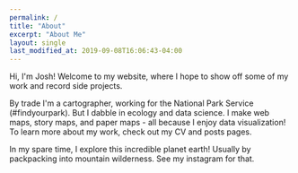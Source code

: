 ```yaml
---
permalink: /
title: "About"
excerpt: "About Me"
layout: single
last_modified_at: 2019-09-08T16:06:43-04:00
---
```


Hi, I'm Josh!  Welcome to my website, where I hope to show off some of my work and record side projects.

By trade I'm a cartographer, working for the National Park Service (#findyourpark).  But I dabble in ecology and data science.  I make web maps, story maps, and paper maps - all because I enjoy data visualization!  To learn more about my work, check out my CV and posts pages.

In my spare time, I explore this incredible planet earth!  Usually by packpacking into mountain wilderness.  See my instagram for that.
